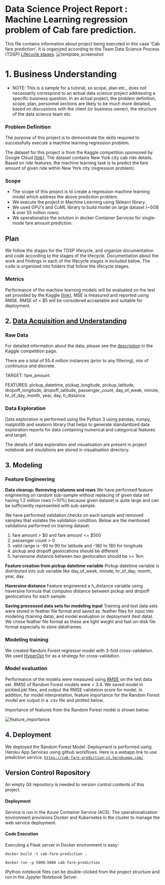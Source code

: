 # Data Science Project Report : Machine Learning regression problem of Cab fare prediction.
This file contains information about project being executed in this case 'Cab fare prediction'. It is organized according to the Team Data Science Process (TDSP) [Lifecycle stages](https://github.com/Azure/Microsoft-TDSP/blob/master/Docs/lifecycle-detail.md).
![template_screenshot](https://user-images.githubusercontent.com/20114106/200154152-54f11b9a-7b3f-4365-b534-4a0bf772e8b1.PNG)

# 1. Business Understanding
* NOTE: This is a sample for a tutorial, so scope, plan etc., does not necessarily correspond to an actual data science project addressing a specific business question. In an actual project, the problem definition, scope, plan, personnel sections are likely to be much more detailed, based on discussions with the client (or business owner), the structure of the data science team etc.
### Problem Definition
The purpose of this project is to demonstrate the skills required to successfully execute a machine learning regression problem.

The dataset for this project is from the Kaggle competition sponsored by Google Cloud [[link]](https://www.kaggle.com/competitions/new-york-city-taxi-fare-prediction/data). The dataset contains New York city cab ride details. Based on ride features, the machine learning task is to predict the fare amount of given ride within New York city (regression problem).

### Scope
 * The scope of this project is to create a regression machine learning model which address the above prediction problem. 
 * We execute the project in Machine Learning using Sklearn library.
 * We used GPU's and CuML library to build model on large dataset (~5GB & over 55 million rows).
 * We operationalize the solution in docker Container Services for single-mode fare amount prediction.
 
 ## Plan
We follow the stages for the TDSP lifecycle, and organize documentation and code according to the stages of the lifecycle. Documentation about the work and findings in each of the lifecycle stages is included below. The code is organized into folders that follow the lifecycle stages.

### Metrics
Performance of the machine learning models will be evaluated on the test set provided by the Kaggle [[link]](https://www.kaggle.com/competitions/new-york-city-taxi-fare-prediction/data). MSE is measured and reported using RMSE. RMSE of < $5 will be considered acceptable and suitable for deployment.

## 2. [**Data Acquisition and Understanding**](https://github.com/Azure/MachineLearningSamples-TDSPUCIAdultIncome/tree/master/code/01_data_acquisition_and_understanding)

### Raw Data
For detailed information about the data, please see the [description](https://www.kaggle.com/competitions/new-york-city-taxi-fare-prediction/data) in the Kaggle competition page.  

There are a total of 55.4 million instances (prior to any filtering), mix of continuous and discrete.

TARGET: fare_amount.

FEATURES: pickup_datetime, pickup_longitude, pickup_latitude, dropoff_longitude, dropoff_latitude, passenger_count, day_of_week, minute, hr_of_day, month, year, day, h_distance.

### Data Exploration
Data exploration is performed using the Python 3 using pandas, numpy, matplotlib and seaborn library that helps to generate standardized data exploration reports for data containing numerical and categorical features and target. 

The details of data exploration and visualisation are present in project notebook and visulations are stored in visualisation directory.

## 3. **Modeling**

### Feature Engineering
**Data cleanup: Removing columns and rows**
We have performed feature engineering on random sub-sample without replacing of given data set having 1.2 million rows (~10%) because given dataset is quite large and can be sufficiently represented with sub-sample.

We have performed validation checks on each sample and removed samples that violates the validation condition. Below are the mentioned validations performed on training dataset.
1. fare amount > $0 and fare amount <= $500
2. passenger count > 0
3. valid range is -90 to 90 for latitude and -180 to 180 for longitude
4. pickup and dropoff geolocations should be different
5. harvensine distance between two geolocation should be >= 1km

**Feature creation from pickup datetime variable**
Pickup datetime variable is distributed into sub variable like day_of_week, minute, hr_of_day, month, year, day.

**Haversine distance**
Feature engineered a h_distance variable using haversine formula that computes distance between pickup and dropoff geolocations for each sample.

**Saving processed data sets for modeling input**
Training and test data sets were stored in feather file format and saved as .feather files for input into modeling (training data), and model evaluation or deployment (test data). We chose feather file format as these are light weight and fast on-disk file format especially to store dataframes.

### Modeling training
We created Random Forest regressor model with 3-fold cross-validation. We used [HyperOpt](http://hyperopt.github.io/hyperopt/) for  as a strategy for cross-validation. 

### Model evaluation
Performance of the models were measured using [RMSE](https://en.wikipedia.org/wiki/Root-mean-square_deviation) on the test data set. RMSE of Random Forest models were < 3.4. We saved model in pickled.pkl files, and output the RMSE validation score for model. In addition, for model interpretation, feature importance for the Random Forest model are output in a .csv file and plotted below. 

Importance of features from the Random Forest model is shown below:

![feature_importance](https://user-images.githubusercontent.com/20114106/200174871-499bddca-3f17-4404-acb8-3186a85b7b73.png)

## 4. **Deployment**
We deployed the Random Forest Model. Deployment is performed using Heroku App Services using github workflows. 
Here is a webapp link to use prediction service.
[`https://cab-fare-prediction-v1.herokuapp.com/`](https://cab-fare-prediction-v1.herokuapp.com/)

## Version Control Repository
An empty Git repository is needed to version control contents of this project. 

#### Deployment
Service is run in the Azure Container Service (ACS). The operationalization environment provisions Docker and Kubernetes in the cluster to manage the web service deployment.

#### Code Execution
Executing a Flask server in Docker environment is easy:

 ```
 docker build -t cab-fare-prediction .
 
 docker run -p 5000:5000 cab-fare-prediction
 ```

IPython notebook files can be double-clicked from the project structure and run in the Jypyter Notebook Server.
